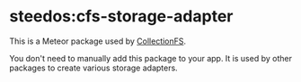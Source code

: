 steedos:cfs-storage-adapter
=========================

This is a Meteor package used by
[CollectionFS](https://github.com/CollectionFS/Meteor-CollectionFS).

You don't need to manually add this package to your app. It is used by other packages to create various storage adapters.
